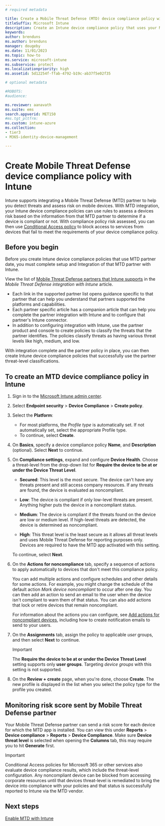 ```yaml
---
# required metadata

title: Create a Mobile Threat Defense (MTD) device compliance policy with Microsoft Intune
titleSuffix: Microsoft Intune
description: Create an Intune device compliance policy that uses your MTD partner threat levels to determine if a mobile device can access company resources.
keywords:
author: brenduns
ms.author: brenduns
manager: dougeby
ms.date: 11/01/2023
ms.topic: how-to
ms.service: microsoft-intune
ms.subservice: protect
ms.localizationpriority: high
ms.assetid: 5d12254f-ffab-4792-b19c-ab37f5e02f35

# optional metadata

#ROBOTS:
#audience:

ms.reviewer: aanavath
ms.suite: ems
search.appverid: MET150
#ms.tgt_pltfrm:
ms.custom: intune-azure
ms.collection:
- tier3
- M365-identity-device-management

---
```


# Create Mobile Threat Defense device compliance policy with Intune

Intune supports integrating a Mobile Threat Defense (MTD) partner to help you detect threats and assess risk on mobile devices. With MTD integration, your Intune device compliance policies can use rules to assess a devices risk based on the information from that MTD partner to determine if a device is compliant or not. With compliance policy risk assessed, you can then use [Conditional Access policy](create-conditional-access-intune.md) to block access to services from devices that fail to meet the requirements of your device compliance policy.

## Before you begin

Before you create Intune device compliance policies that use MTD partner date, you must complete setup and Integration of that MTD partner with Intune.

View the list of [Mobile Threat Defense partners that Intune supports](../protect/mobile-threat-defense.md#mobile-threat-defense-partners) in the *Mobile Threat Defense integration with Intune* article.

- Each link in the supported partner list opens guidance specific to that partner that can help you understand that partners supported the platforms and capabilities.
- Each partner specific article has a companion article that can help you complete the partner integration with Intune and to configure that partner's Intune connector.
- In addition to configuring integration with Intune, use the partner product and console to create policies to classify the threats that the partner identifies. The policies classify threats as having various threat levels like high, medium, and low.

With integration complete and the partner policy in place, you can then create Intune device compliance policies that successfully use the partner threat-level classifications.

## To create an MTD device compliance policy in Intune

1. Sign in to the [Microsoft Intune admin center](https://go.microsoft.com/fwlink/?linkid=2109431).

2. Select **Endpoint security** > **Device Compliance** > **Create policy**.

3. Select the **Platform**:
   - For most platforms, the *Profile type* is automatically set. If not automatically set, select the appropriate Profile type.
   - To continue, select **Create**.

4. On **Basics**, specify  a device compliance policy **Name**, and **Description** (optional). Select **Next** to continue.

5. On **Compliance settings**, expand and configure **Device Health**. Choose a threat-level from the drop-down list for **Require the device to be at or under the Device Threat Level**.

   - **Secured**: This level is the most secure. The device can't have any threats present and still access company resources. If any threats are found, the device is evaluated as noncompliant.

   - **Low**: The device is compliant if only low-level threats are present. Anything higher puts the device in a noncompliant status.

   - **Medium**: The device is compliant if the threats found on the device are low or medium level. If high-level threats are detected, the device is determined as noncompliant.

   - **High**: This threat level is the least secure as it allows all threat levels and uses Mobile Threat Defense for reporting purposes only. Devices are required to have the MTD app activated with this setting.

   To continue, select **Next**.

6. On the **Actions for noncompliance** tab, specify a sequence of actions to apply automatically to devices that don't meet this compliance policy.

   You can add multiple actions and configure schedules and other details for some actions. For example, you might change the schedule of the default action *Mark device noncompliant* to occur after one day. You can then add an action to send an email to the user when the device isn't compliant to warn them of that status. You can also add  actions that lock or retire devices that remain noncompliant.

   For information about the actions you can configure, see [Add actions for noncompliant devices](actions-for-noncompliance.md), including how to create notification emails to send to your users.

7. On the **Assignments** tab, assign the policy to applicable *user* groups, and then select **Next** to continue.

   > [!IMPORTANT]
   >
   > The **Require the device to be at or under the Device Threat Level** setting supports only **user groups**. Targeting *device groups* with this setting is not supported.

8. On the **Review + create** page, when you're done, choose **Create**. The new profile is displayed in the list when you select the policy type for the profile you created.

## Monitoring risk score sent by Mobile Threat Defense partner

Your Mobile Threat Defense partner can send a risk score for each device for which the MTD app is installed. You can view this under **Reports** > **Device compliance** > **Reports** > **Device Compliance**. Make sure **Device threat level** is selected when opening the **Columns** tab, this may require you to hit **Generate** first. 

> [!IMPORTANT]
>
> Conditional Access policies for Microsoft 365 or other services also evaluate device compliance results, which include the threat-level configuration. Any noncompliant device can be blocked from accessing corporate resources until that devices threat-level is remediated to bring the device into compliance with your policies and that status is successfully reported to Intune via the MTD vendor.

## Next steps

[Enable MTD with Intune](mtd-connector-enable.md)
